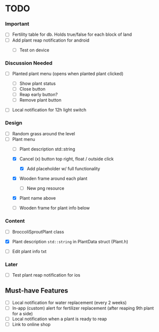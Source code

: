 # TODO

### Important
- [ ] Fertility table for db. Holds true/false for each block of land
- [ ] Add plant reap notification for android
  - [ ] Test on device


### Discussion Needed
- [ ] Planted plant menu (opens when planted plant clicked)
  - [ ] Show plant status
  - [ ] Close button
  - [ ] Reap early button?
  - [ ] Remove plant button
- [ ] Local notification for 12h light switch


### Design
- [ ] Random grass around the level
- [ ] Plant menu
  - [ ] Plant description std::string
  - [x] Cancel (x) button top right, float  / outside click
    - [x] Add placeholder w/ full functionality
  - [x] Wooden frame around each plant
    - [ ] New png resource
  - [x] Plant name above
  - [ ] Wooden frame for plant info below


### Content
- [ ] BroccoliSproutPlant class
- [x] Plant description `std::string` in PlantData struct (Plant.h)
- [ ] Edit plant info txt


### Later
- [ ] Test plant reap notification for ios 


## Must-have Features
- [ ] Local notification for water replacement (every 2 weeks)
- [ ] In-app (custom) alert for fertilizer replacement (after reaping 9th plant for a side)
- [ ] Local notification when a plant is ready to reap
- [ ] Link to online shop
